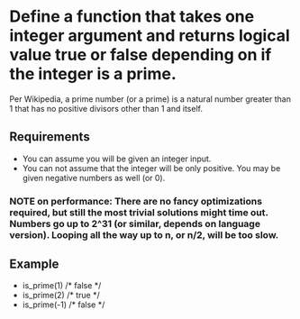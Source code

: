 # Define a function that takes one integer argument and returns logical value true or false depending on if the integer is a prime.

Per Wikipedia, a prime number (or a prime) is a natural number greater 
than 1 that has no positive divisors other than 1 and itself.
## Requirements

- You can assume you will be given an integer input.
- You can not assume that the integer will be only positive. You may be given negative numbers as well (or 0).
### NOTE on performance: There are no fancy optimizations required, but still the most trivial solutions might time out. Numbers go up to 2^31 (or similar, depends on language version). Looping all the way up to n, or n/2, will be too slow.

## Example

- is_prime(1)  /* false */
- is_prime(2)  /* true  */
- is_prime(-1) /* false */
